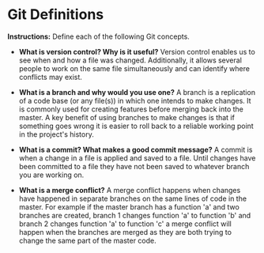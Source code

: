 # Git Definitions

**Instructions:** Define each of the following Git concepts.

* **What is version control?  Why is it useful?**
Version control enables us to see when and how a file was changed. Additionally, it allows several people to work on the same file simultaneously and can identify where conflicts may exist.

* **What is a branch and why would you use one?**
A branch is a replication of a code base (or any file(s)) in which one intends to make changes. It is commonly used for creating features before merging back into the master. A key benefit of using branches to make changes is that if something goes wrong it is easier to roll back to a reliable working point in the project's history.

* **What is a commit? What makes a good commit message?**
A commit is when a change in a file is applied and saved to a file. Until changes have been committed to a file they have not been saved to whatever branch you are working on.  

* **What is a merge conflict?**
A merge conflict happens when changes have happened in separate branches on the same lines of code in the master. For example if the master branch has a function 'a' and two branches are created, branch 1 changes function 'a' to function 'b' and branch 2 changes function 'a' to function 'c' a merge conflict will happen when the branches are merged as they are both trying to change the same part of the master code.
